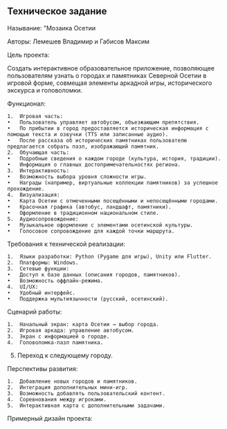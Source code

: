 ## Техническое задание
Называние: "Мозаика Осетии

Авторы:  Лемешев Владимир и Габисов Максим

Цель проекта:

Создать интерактивное образовательное приложение, позволяющее пользователям узнать о городах и памятниках Северной Осетии в игровой форме, совмещая элементы аркадной игры, исторического экскурса и головоломки.

Функционал:

	1.	Игровая часть:
	•	Пользователь управляет автобусом, объезжающим препятствия.
	•	По прибытии в город предоставляется историческая информация с помощью текста и озвучки (TTS или записанные аудио).
	•	После рассказа об исторических памятниках пользователю предлагается собрать пазл, изображающий памятник.
	2.	Обучающая часть:
	•	Подробные сведения о каждом городе (культура, история, традиции).
	•	Информация о главных достопримечательностях региона.
	3.	Интерактивность:
	•	Возможность выбора уровня сложности игры.
	•	Награды (например, виртуальные коллекции памятников) за успешное прохождение.
	4.	Визуализация:
	•	Карта Осетии с отмеченными посещёнными и непосещёнными городами.
	•	Красочная графика (автобус, ландшафт, памятники).
	•	Оформление в традиционном национальном стиле.
	5.	Аудиосопровождение:
	•	Музыкальное оформление с элементами осетинской культуры.
	•	Голосовое сопровождение для каждой точки маршрута.

Требования к технической реализации:

	1.	Языки разработки: Python (Pygame для игры), Unity или Flutter.
	2.	Платформы: Windows.
	3.	Сетевые функции:
	•	Доступ к базе данных (описания городов, памятников).
	•	Возможность оффлайн-режима.
	4.	UI/UX:
	•	Удобный интерфейс.
	•	Поддержка мультиязычности (русский, осетинский).

Сценарий работы:

	1.	Начальный экран: карта Осетии → выбор города.
	2.	Игровая аркада: управление автобусом.
	3.	Экран с информацией о городе.
	4.	Головоломка-пазл памятника.

 5.	Переход к следующему городу.



Перспективы развития:

	1.	Добавление новых городов и памятников.
	2.	Интеграция дополнительных мини-игр.
	3.	Возможность добавлять пользовательский контент.
	4.	Соревнования между игроками.
	5.	Интерактивная карта с дополнительными задачами.

Примерный дизайн проекта:

 ![]()
  
